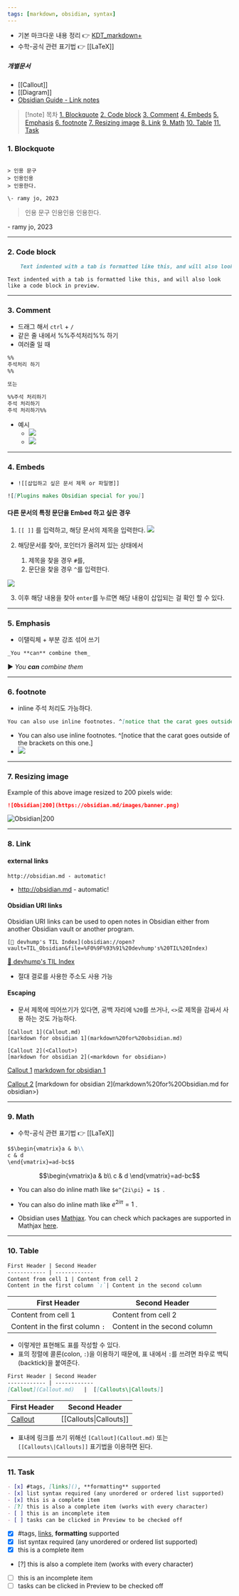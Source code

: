 ```yaml
---
tags: [markdown, obsidian, syntax]
---
```


- 기본 마크다운 내용 정리 👉 [KDT_markdown+](obsidian://open?vault=TIL_Obsidian&file=KDT%2Fmarkdown%2Fmarkdown%20(%EB%A7%88%ED%81%AC%EB%8B%A4%EC%9A%B4)%20%2B)
- 수학-공식 관련 표기법 👉 [[LaTeX]]

##### 개별문서
- [[Callout]]
- [[Diagram]]
- [Obsidian Guide - Link notes](obsidian://open?vault=Obsidian%20Sandbox&file=Guides%2FLink%20notes)

>[!note] 목차
[1. Blockquote](#1.%20Blockquote)
[2. Code block](#2.%20Code%20block)
[3. Comment](#3.%20Comment)
[4. Embeds](#4.%20Embeds)
[5. Emphasis](#5.%20Emphasis)
[6. footnote](#6.%20footnote)
[7. Resizing image](#7.%20Resizing%20image)
[8. Link](#8.%20Link)
[9. Math](#9.%20Math)
[10. Table](#10.%20Table)
[11. Task](#11.%20Task)


### 1. Blockquote

```

> 인용 문구
> 인용인용
> 인용한다.

\- ramy jo, 2023
```

> 인용 문구
> 인용인용
> 인용한다.

\- ramy jo, 2023

---

### 2. Code block

```md
    Text indented with a tab is formatted like this, and will also look like a code block in preview. 
```


	Text indented with a tab is formatted like this, and will also look like a code block in preview. 

---

### 3. Comment
- 드래그 해서 `ctrl` + `/`
- 같은 줄 내에서 %%주석처리%% 하기
- 여러줄 일 때
```markdown
%%
주석처리 하기
%%

또는

%%주석 처리하기
주석 처리하기
주석 처리하기%%
```

- 예시
	- ![](assets/markdown%20for%20Obsidian.png)
	- ![](assets/markdown%20for%20Obsidian-1.png)

---

### 4. Embeds
- `![[삽입하고 싶은 문서 제목 or 파일명]]`
```md
![[Plugins makes Obsidian special for you]]
```

#### 다른 문서의 특정 문단을 Embed 하고 싶은 경우
1) `[[ ]]` 를 입력하고, 해당 문서의 제목을 입력한다.
![](assets/Pasted%20image%2020230226003835.png)

2) 해당문서를 찾아, 포인터가 올려져 있는 상태에서
	1) 제목을 찾을 경우 `#`를, 
	2) 문단을 찾을 경우 `^`를 입력한다.

![](assets/Pasted%20image%2020230226003908.png)

3) 이후 해당 내용을 찾아 `enter`를 누르면 해당 내용이 삽입되는 걸 확인 할 수 있다. 

---
### 5. Emphasis
- 이탤릭체 + 부분 강조 섞어 쓰기
```md
_You **can** combine them_
```

▶️  _You **can** combine them_

---
### 6. footnote
- inline 주석 처리도 가능하다. 

```markdown
You can also use inline footnotes. ^[notice that the carat goes outside of the brackets on this one.]
```

- You can also use inline footnotes. ^[notice that the carat goes outside of the brackets on this one.]
- ![](assets/markdown%20for%20Obsidian-2.png)

---

### 7. Resizing image
Example of this above image resized to 200 pixels wide:

```md
![Obsidian|200](https://obsidian.md/images/banner.png)
```

![Obsidian|200](https://obsidian.md/images/banner.png)


---

### 8. Link
#### external links
```
http://obsidian.md - automatic!
```

- http://obsidian.md - automatic!

#### Obsidian URI links

Obsidian URI links can be used to open notes in Obsidian either from another Obsidian vault or another program.

```
[📑 devhump's TIL Index](obsidian://open?vault=TIL_Obsidian&file=%F0%9F%93%91%20devhump's%20TIL%20Index)
```
[📑 devhump's TIL Index](obsidian://open?vault=TIL_Obsidian&file=%F0%9F%93%91%20devhump's%20TIL%20Index)

- 절대 결로를 사용한 주소도 사용 가능

#### Escaping
- 문서 제목에 띄어쓰기가 있다면, 공백 자리에 `%20`를 쓰거나, `<>`로 제목을 감싸서 사용 하는 것도 가능하다. 
```
[Callout 1](Callout.md)
[markdown for obsidian 1](markdown%20for%20obsidian.md)

[Callout 2](<Callout>)
[markdown for obsidian 2](<markdown for obsidian>)
```

[Callout 1](Callout.md)
[markdown for obsidian 1](markdown%20for%20Obsidian.md)

[Callout 2](Callout.md)
[markdown for obsidian 2](markdown%20for%20Obsidian.md for obsidian>)

---
### 9. Math
- 수학-공식 관련 표기법 👉 [[LaTeX]]

```md
$$\begin{vmatrix}a & b\\
c & d
\end{vmatrix}=ad-bc$$
```

$$\begin{vmatrix}a & b\\
c & d
\end{vmatrix}=ad-bc$$

- You can also do inline math like `$e^{2i\pi} = 1$ `.

- You can also do inline math like $e^{2i\pi} = 1$ .

- Obsidian uses [Mathjax](http://docs.mathjax.org/en/latest/basic/mathjax.html). You can check which packages are supported in Mathjax [here](http://docs.mathjax.org/en/latest/input/tex/extensions/index.html).

---
### 10. Table
```md
First Header | Second Header
------------ | ------------
Content from cell 1 | Content from cell 2
Content in the first column `:`| Content in the second column
```

First Header | Second Header
------------ | ------------
Content from cell 1 | Content from cell 2
Content in the first column `:`| Content in the second column

- 이렇게만 표현해도 표를 작성할 수 있다. 
- 표의 정렬에 콜론(colon, `:`)을 이용하기 때문에, 표 내에서 `:`를 쓰려면 좌우로 백틱(backtick)을 붙여준다. 

```md
First Header | Second Header
------------ | ------------
[Callout](Callout.md)	|  [[Callouts\|Callouts]]
```

First Header | Second Header
------------ | ------------
[Callout](Callout.md)	|  [[Callouts\|Callouts]]

- 표내에 링크를 쓰기 위해선 `[Callout](Callout.md)` 또는	`[[Callouts\|Callouts]]` 표기법을 이용하면 된다.

---
### 11. Task
```md
- [x] #tags, [links](), **formatting** supported
- [x] list syntax required (any unordered or ordered list supported)
- [x] this is a complete item
- [?] this is also a complete item (works with every character)
- [ ] this is an incomplete item
- [ ] tasks can be clicked in Preview to be checked off
```

- [x] #tags, [links](), **formatting** supported
- [x] list syntax required (any unordered or ordered list supported)
- [x] this is a complete item
- [?] this is also a complete item (works with every character)
- [ ] this is an incomplete item
- [ ] tasks can be clicked in Preview to be checked off